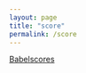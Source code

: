 ```yaml
---
layout: page
title: "score"
permalink: /score
---
```



<a href="https://www.babelscores.com/fr/SachieKobayashi">Babelscores</a>

